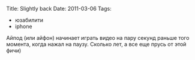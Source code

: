 Title: Slightly back
Date: 2011-03-06
Tags: 
  - юзабилити
  - iphone

<div class="text">Айпод (или айфон) начинает играть видео на пару секунд раньше того момента, когда нажал на паузу. Сколько лет, а все еще прусь от этой фичи)</div>